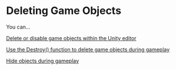 # Deleting Game Objects

You can...

[Delete or disable game objects within the Unity editor](delete-in-editor.md)

[Use the Destroy() function to delete game objects during gameplay](destroy-function.md)

[Hide objects during gameplay](../../create/create-game-objects/unhiding-objects.md)
